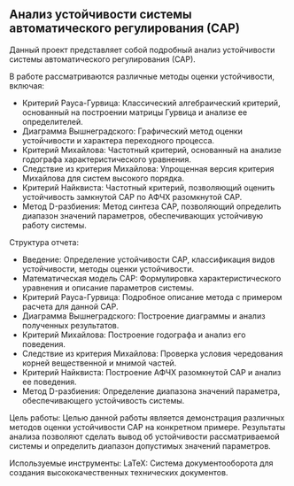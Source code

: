 ## Анализ устойчивости системы автоматического регулирования (САР)

Данный проект представляет собой подробный анализ устойчивости системы автоматического регулирования (САР). 

В работе рассматриваются различные методы оценки устойчивости, включая:
- Критерий Рауса-Гурвица: Классический алгебраический критерий, основанный на построении матрицы Гурвица и анализе ее определителей.
- Диаграмма Вышнеградского: Графический метод оценки устойчивости и характера переходного процесса.
- Критерий Михайлова: Частотный критерий, основанный на анализе годографа характеристического уравнения.
- Следствие из критерия Михайлова: Упрощенная версия критерия Михайлова для систем высокого порядка.
- Критерий Найквиста: Частотный критерий, позволяющий оценить устойчивость замкнутой САР по АФЧХ разомкнутой САР.
- Метод D-разбиения: Метод синтеза САР, позволяющий определить диапазон значений параметров, обеспечивающих устойчивую работу системы.

Структура отчета:
- Введение: Определение устойчивости САР, классификация видов устойчивости, методы оценки устойчивости.
- Математическая модель САР: Формулировка характеристического уравнения и описание параметров системы.
- Критерий Рауса-Гурвица: Подробное описание метода с примером расчета для данной САР.
- Диаграмма Вышнеградского: Построение диаграммы и анализ полученных результатов.
- Критерий Михайлова: Построение годографа и анализ его поведения.
- Следствие из критерия Михайлова: Проверка условия чередования корней вещественной и мнимой частей.
- Критерий Найквиста: Построение АФЧХ разомкнутой САР и анализ ее поведения.
- Метод D-разбиения: Определение диапазона значений параметра, обеспечивающего устойчивость системы.

Цель работы:
Целью данной работы является демонстрация различных методов оценки устойчивости САР на конкретном примере. 
Результаты анализа позволяют сделать вывод об устойчивости рассматриваемой системы и определить диапазон допустимых значений параметров.

Используемые инструменты:
LaTeX: Система документооборота для создания высококачественных технических документов.
